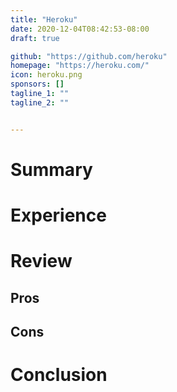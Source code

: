 ```yaml
---
title: "Heroku"
date: 2020-12-04T08:42:53-08:00
draft: true

github: "https://github.com/heroku"
homepage: "https://heroku.com/"
icon: heroku.png
sponsors: []
tagline_1: ""
tagline_2: ""


---
```


# Summary

# Experience

# Review

## Pros

## Cons

# Conclusion